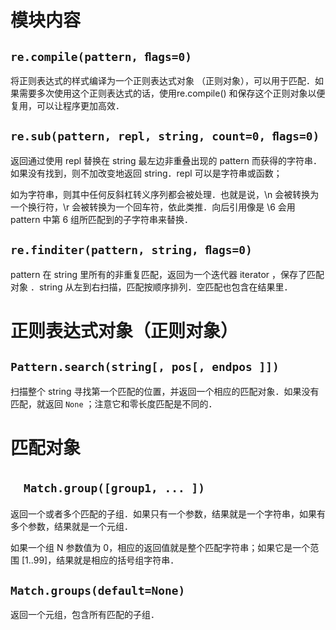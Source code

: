 # 模块内容

## `re.compile(pattern, ﬂags=0)`

将正则表达式的样式编译为一个正则表达式对象 （正则对象），可以用于匹配．如果需要多次使用这个正则表达式的话，使用re.compile() 和保存这个正则对象以便复用，可以让程序更加高效．

## `re.sub(pattern, repl, string, count=0, ﬂags=0)`

返回通过使用 repl 替换在 string 最左边非重叠出现的 pattern 而获得的字符串．如果没有找到，则不加改变地返回 string．repl 可以是字符串或函数；

如为字符串，则其中任何反斜杠转义序列都会被处理．也就是说，\n 会被转换为一个换行符，\r 会被转换为一个回车符，依此类推．向后引用像是 \6 会用 pattern 中第 6 组所匹配到的子字符串来替换．

## `re.finditer(pattern, string, ﬂags=0)`

pattern 在 string 里所有的非重复匹配，返回为一个迭代器 iterator ，保存了匹配对象 ．string 从左到右扫描，匹配按顺序排列．空匹配也包含在结果里．

# 正则表达式对象（正则对象）

## `Pattern.search(string[, pos[, endpos ]])`

扫描整个 string 寻找第一个匹配的位置，并返回一个相应的匹配对象．如果没有匹配，就返回 `None` ；注意它和零长度匹配是不同的．

# 匹配对象

## 　`Match.group([group1, ... ])`

返回一个或者多个匹配的子组．如果只有一个参数，结果就是一个字符串，如果有多个参数，结果就是一个元组．

如果一个组 N 参数值为 0，相应的返回值就是整个匹配字符串；如果它是一个范围 [1..99]，结果就是相应的括号组字符串．

## `Match.groups(default=None)`

返回一个元组，包含所有匹配的子组．
